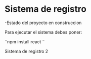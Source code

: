 <h1>Sistema de registro</h1>

-Estado del proyecto en construccion

Para ejecutar el sistema debes poner:

¨npm install react ¨

Sistema de registro 2
